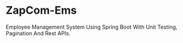 # ZapCom-Ems
Employee Management System Using Spring Boot With Unit Testing, Pagination And Rest APIs.
